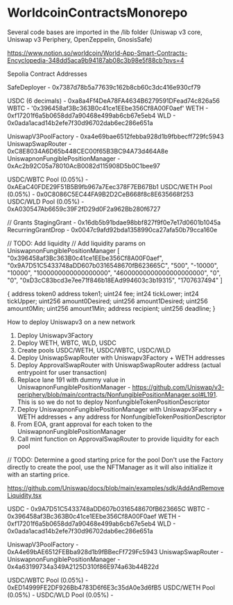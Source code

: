 # WorldcoinContractsMonorepo
Several code bases are imported in the /lib folder (Uniswap v3 core, Uniswap v3 Periphery, OpenZeppelin, GnosisSafe)

https://www.notion.so/worldcoin/World-App-Smart-Contracts-Encyclopedia-348dd5aca9b94187ab08c3b98e5f88cb?pvs=4

Sepolia Contract Addresses

SafeDeployer - 0x7387d78b5a77639c162b8cb60c3dc416e930cf79

USDC (6 decimals) - 0xa8a4Ff4DeA78FA4634B6279591DFead74c826a56
WBTC - '0x396458af3Bc363B0c41ce1EEbe356Cf8A00F0aef' 
WETH - 0xf17201f6a5b0658dd7a90468e499ab6cb67e5eb4
WLD  - 0x0ada1acad14b2efe7f30d96702dab6ec286e651a

UniswapV3PoolFactory - 0xa4e69bae6512febba928d1b9fbbecff729fc5943
UniswapSwapRouter - 0xC8E8034A6D65b448CEC00f65B3BC94A73d464A8e
UniswapnonFungiblePositionManager - 0xAc2b92C05a78010AcB0082d115908D5b0C1bee97

USDC/WBTC Pool (0.05%) - 0xAEaC40FDE29F51B5B9fb967a7Eec378F7EB67Bb1
USDC/WETH Pool (0.05%) - 0x0C8086C5EC44FA9B2D2CeB668f8c8E635668f253
USDC/WLD Pool  (0.05%) - 0xA030547Ab6659c39F2fD29d0F2a962Bb280f6727

// Grants
StagingGrant - 0x16db5b91bdae98bbf827f9f0e7e17d0601b1045a
RecurringGrantDrop - 0x0047c9afd92bda1358990ca27afa50b79cca160e

// TODO: Add liquidity
// Add liquidity params on UniswapnonFungiblePositionManager
[
"0x396458af3Bc363B0c41ce1EEbe356Cf8A00F0aef",
"0x9A7D51C5433748aDD607b0316548670fB623665C",
"500",
"-10000",
"10000",
"1000000000000000000",
"46000000000000000000000",
"0",
"0",
"0xD3cC83bcd3e7ee71f846b18EAd994603c3b19315",
"1707637494"
]

{
    address token0
    address token1;
    uint24 fee;
    int24 tickLower;
    int24 tickUpper;
    uint256 amount0Desired;
    uint256 amount1Desired;
    uint256 amount0Min;
    uint256 amount1Min;
    address recipient;
    uint256 deadline;
}



How to deploy Uniswapv3 on a new network
1. Deploy Uniswapv3Factory
2. Deploy WETH, WBTC, WLD, USDC
3. Create pools USDC/WETH, USDC/WBTC, USDC/WLD
4. Deploy UniswapSwapRouter with Uniswapv3Factory + WETH addresses
5. Deploy ApprovalSwapRouter with UniswapSwapRouter address (actual entrypoint for user transaction)
6. Replace lane 191 with dummy value in UniswapnonFungiblePositionManager - https://github.com/Uniswap/v3-periphery/blob/main/contracts/NonfungiblePositionManager.sol#L191. This is so we do not to deploy NonfungibleTokenPositionDescriptor
7. Deploy UniswapnonFungiblePositionManager with Uniswapv3Factory + WETH addresses + any address for NonfungibleTokenPositionDescriptor
8. From EOA, grant approval for each token to the UniswapnonFungiblePositionManager
9. Call mint function on ApprovalSwapRouter to provide liquidity for each pool


// TODO: Determine a good starting price for the pool
Don't use the Factory directly to create the pool, use the NFTManager as it will also initialize it with an starting price.

https://github.com/Uniswap/docs/blob/main/examples/sdk/AddAndRemoveLiquidity.tsx

USDC - 0x9A7D51C5433748aDD607b0316548670fB623665C
WBTC - 0x396458af3Bc363B0c41ce1EEbe356Cf8A00F0aef
WETH - 0xf17201f6a5b0658dd7a90468e499ab6cb67e5eb4
WLD  - 0x0ada1acad14b2efe7f30d96702dab6ec286e651a

UniswapV3PoolFactory - 0xA4e69bAE6512FEBba928d1b9fBBecFf729Fc5943
UniswapSwapRouter - 
UniswapnonFungiblePositionManager - 0x4a63199734a349A2125D310f86E974a63b44B22d

USDC/WBTC Pool (0.05%) - 0xED14999FE2DF926Bb4783D6f6E3c35dA0e3d6fB5
USDC/WETH Pool (0.05%) - 
USDC/WLD Pool  (0.05%) - 